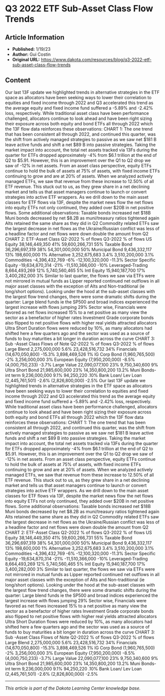 # Q3 2022 ETF Sub-Asset Class Flow Trends

## Article Information
- **Published:** 1/19/23
- **Author:** Gui Costin
- **Original URL:** https://www.dakota.com/resources/blog/q3-2022-etf-sub-asset-class-flow-trends

## Content

Our last 13F update we highlighted trends in alternative strategies in the ETF space as allocators have been seeking ways to lower their correlation to equities and fixed income through 2022 and Q3 accelerated this trend as the average equity and fixed income fund suffered a -5.89% and -2.42% loss, respectively. While traditional asset class have been performance challenged, allocators continue to look ahead and have been right sizing their exposure across both equity and bond ETFs all through 2022 which the 13F flow data reinforces these observations: CHART 1: The one trend that has been consistent all through 2022, and continued this quarter, was the shift from actively managed strategies to passive as we saw net $181 B leave active funds and shift a net $89 B into passive strategies. Taking the market impact into account, the total net assets tracked via 13Fs during the quarter for ETFs dropped approximately -4% from $6.1 trillion at the end of Q2 to $5.91. However, this is an improvement over the Q1 to Q2 drop we saw of -12% in net assets. From an asset class perspective, equity ETFs continue to hold the bulk of assets at 75% of assets, with fixed income ETFs continuing to grow and are at 20% of assets. When we analyzed actively managed ETFs, we saw that revenue from these increase to 12.50% of all ETF revenue. This stuck out to us, as they grew share in a net declining market and tells us that asset managers continue to launch or convert strategies into active ETF wrappers. As we drill down to the main asset classes for ETF flows via 13F, despite the market news flow the net flows into equity ETFs not only continued, they added over $20B in net positive flows. Some additional observations: Taxable bonds increased net $18B Muni bonds decreased by net $8.2B as muni/treasury ratios tightened again Alts retained the same share as they did in Q2 Commodity related ETFs saw the largest decrease in net flows as the Ukraine/Russian conflict was less of a headline factor and net flows were down double the amount from Q2 CHART 2: ETF-Asset Class Q2-2022 % of flows Q3-2022 % of flows US Equity 38,146,449,350 41% 59,600,266,731 55% Taxable Bond 36,296,697,319 38% 54,301,000,000 50% Municipal Bond 9,436,332,117 13% 198,600,000 1% Alternative 3,252,675,683 3.4% 3,510,200,000 3.1% Commodities -4,396,432,769 -6% -12,100,320,000 -11.3% Sector Specific Equity -19,634,870,314 -21% -11,510,366,000 -10% Leveraged-Trading 8,664,493,269 12% 5,740,560,465 5% Intl Equity 15,940,187,700 17% 3,400,282,000 3% Similar to last quarter, the flows we saw via ETFs were not mirrored in mutual funds as Lipper reported continued net outflows in all major asset classes with the exception of Alts and Non-traditional (ie long/short options). Looking under the hood at the sub-asset classes with the largest flow trend changes, there were some dramatic shifts during the quarter: Large blend funds ie the SP500 and broad indices experienced the largest increase with flows jumping 29% Sector wise, Financials were favored as net flows increased 15% to a net positive as many view the sector as a benefactor of higher rates Investment Grade corporate bonds also flipped to net positive flows with higher real yields attracted allocators Ultra Short Duration flows were reduced by 10%, as many allocators had shifted here a few quarters ago and the sector was used as a source of funds to buy maturities a bit longer in duration across the curve CHART 3: Sub -Asset Class Flows of Note Q2-2022 % of flows Q3-2022 % of flows Large Blend 2,275,000,000 5.6% 23,428,516,732 34% Financials (14,670,050,800) -15.3% 3,898,469,526 1% IG Corp Bond (1,960,765,500) -2% 3,256,000,000 3% European Equity (7,950,200,000) -8.5% (4,000,750,233) -3.7% Large Value 22,090,077,100 23% 9,750,340,600 9% Ultra Short Bond 21,985,600,000 23% 14,350,800,200 13.2% Muni Bonds-int term 9,236,000,000 9.1% 94,250,220 .10% Bank Loan/ Lev Loan (2,445,761,501) -2.6% (2,826,800,000) -2.5% Our last 13F update we highlighted trends in alternative strategies in the ETF space as allocators have been seeking ways to lower their correlation to equities and fixed income through 2022 and Q3 accelerated this trend as the average equity and fixed income fund suffered a -5.89% and -2.42% loss, respectively. While traditional asset class have been performance challenged, allocators continue to look ahead and have been right sizing their exposure across both equity and bond ETFs all through 2022 which the 13F flow data reinforces these observations: CHART 1: The one trend that has been consistent all through 2022, and continued this quarter, was the shift from actively managed strategies to passive as we saw net $181 B leave active funds and shift a net $89 B into passive strategies. Taking the market impact into account, the total net assets tracked via 13Fs during the quarter for ETFs dropped approximately -4% from $6.1 trillion at the end of Q2 to $5.91. However, this is an improvement over the Q1 to Q2 drop we saw of -12% in net assets. From an asset class perspective, equity ETFs continue to hold the bulk of assets at 75% of assets, with fixed income ETFs continuing to grow and are at 20% of assets. When we analyzed actively managed ETFs, we saw that revenue from these increase to 12.50% of all ETF revenue. This stuck out to us, as they grew share in a net declining market and tells us that asset managers continue to launch or convert strategies into active ETF wrappers. As we drill down to the main asset classes for ETF flows via 13F, despite the market news flow the net flows into equity ETFs not only continued, they added over $20B in net positive flows. Some additional observations: Taxable bonds increased net $18B Muni bonds decreased by net $8.2B as muni/treasury ratios tightened again Alts retained the same share as they did in Q2 Commodity related ETFs saw the largest decrease in net flows as the Ukraine/Russian conflict was less of a headline factor and net flows were down double the amount from Q2 CHART 2: ETF-Asset Class Q2-2022 % of flows Q3-2022 % of flows US Equity 38,146,449,350 41% 59,600,266,731 55% Taxable Bond 36,296,697,319 38% 54,301,000,000 50% Municipal Bond 9,436,332,117 13% 198,600,000 1% Alternative 3,252,675,683 3.4% 3,510,200,000 3.1% Commodities -4,396,432,769 -6% -12,100,320,000 -11.3% Sector Specific Equity -19,634,870,314 -21% -11,510,366,000 -10% Leveraged-Trading 8,664,493,269 12% 5,740,560,465 5% Intl Equity 15,940,187,700 17% 3,400,282,000 3% Similar to last quarter, the flows we saw via ETFs were not mirrored in mutual funds as Lipper reported continued net outflows in all major asset classes with the exception of Alts and Non-traditional (ie long/short options). Looking under the hood at the sub-asset classes with the largest flow trend changes, there were some dramatic shifts during the quarter: Large blend funds ie the SP500 and broad indices experienced the largest increase with flows jumping 29% Sector wise, Financials were favored as net flows increased 15% to a net positive as many view the sector as a benefactor of higher rates Investment Grade corporate bonds also flipped to net positive flows with higher real yields attracted allocators Ultra Short Duration flows were reduced by 10%, as many allocators had shifted here a few quarters ago and the sector was used as a source of funds to buy maturities a bit longer in duration across the curve CHART 3: Sub -Asset Class Flows of Note Q2-2022 % of flows Q3-2022 % of flows Large Blend 2,275,000,000 5.6% 23,428,516,732 34% Financials (14,670,050,800) -15.3% 3,898,469,526 1% IG Corp Bond (1,960,765,500) -2% 3,256,000,000 3% European Equity (7,950,200,000) -8.5% (4,000,750,233) -3.7% Large Value 22,090,077,100 23% 9,750,340,600 9% Ultra Short Bond 21,985,600,000 23% 14,350,800,200 13.2% Muni Bonds-int term 9,236,000,000 9.1% 94,250,220 .10% Bank Loan/ Lev Loan (2,445,761,501) -2.6% (2,826,800,000) -2.5%

---

*This article is part of the Dakota Learning Center knowledge base.*